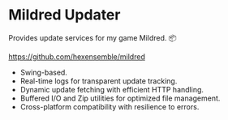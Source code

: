 # Mildred Updater

Provides update services for my game Mildred. 📦

https://github.com/hexensemble/mildred

- Swing-based.
- Real-time logs for transparent update tracking.
- Dynamic update fetching with efficient HTTP handling.
- Buffered I/O and Zip utilities for optimized file management.
- Cross-platform compatibility with resilience to errors.
